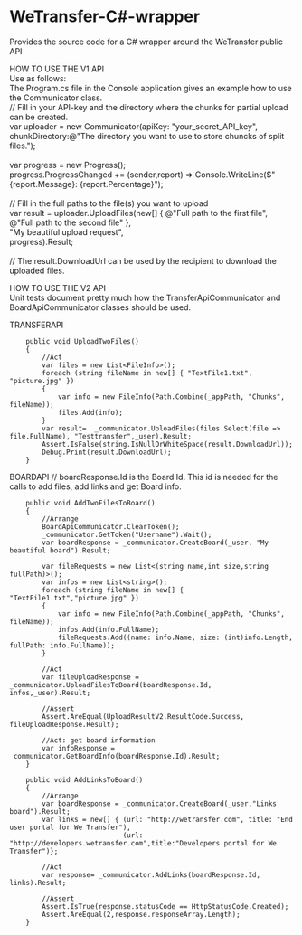 # WeTransfer-C#-wrapper
Provides the source code for a C# wrapper around the WeTransfer public API<br/>

HOW TO USE THE V1 API<br/>
Use as follows:<br/>
The Program.cs file in the Console application gives an example how to use the Communicator class.<br/>
 // Fill in your API-key and the directory where the chunks for partial upload can be created.<br/>
  var uploader = new Communicator(apiKey: "your_secret_API_key",<br/>
                                  chunkDirectory:@"The directory you want to use to store chuncks of split files.");<br/>
  <br/>
  var progress = new Progress<ProgressReport>();<br/>
  progress.ProgressChanged += (sender,report) => Console.WriteLine($"{report.Message}: {report.Percentage}");<br/>
  <br/>
// Fill in the full paths to the file(s) you want to upload<br/>
  var result = uploader.UploadFiles(new[] { @"Full path to the first file",<br/>
                                            @"Full path to the second file" },<br/>
                                    "My beautiful upload request",<br/>
                                     progress).Result;<br/>
  <br/>
// The result.DownloadUrl can be used by the recipient to download the uploaded files.

HOW TO USE THE V2 API <br/>
Unit tests document pretty much how the TransferApiCommunicator and BoardApiCommunicator classes should be used.

TRANSFERAPI <br/>

        public void UploadTwoFiles()
        {
            //Act
            var files = new List<FileInfo>();
            foreach (string fileName in new[] { "TextFile1.txt", "picture.jpg" })
            {
                var info = new FileInfo(Path.Combine(_appPath, "Chunks", fileName));
                files.Add(info);
            }
            var result=  _communicator.UploadFiles(files.Select(file => file.FullName), "Testtransfer",_user).Result;
            Assert.IsFalse(string.IsNullOrWhiteSpace(result.DownloadUrl));
            Debug.Print(result.DownloadUrl);
        }

BOARDAPI
// boardResponse.Id is the Board Id. This id is needed for the calls to add files, add links and get Board info.
 
        public void AddTwoFilesToBoard()
        {
            //Arrange
            BoardApiCommunicator.ClearToken();
            _communicator.GetToken("Username").Wait();
            var boardResponse = _communicator.CreateBoard(_user, "My beautiful board").Result;

            var fileRequests = new List<(string name,int size,string fullPath)>();
            var infos = new List<string>();
            foreach (string fileName in new[] { "TextFile1.txt","picture.jpg" })
            {
                var info = new FileInfo(Path.Combine(_appPath, "Chunks", fileName));
                infos.Add(info.FullName);
                fileRequests.Add((name: info.Name, size: (int)info.Length, fullPath: info.FullName));
            }

            //Act
            var fileUploadResponse = _communicator.UploadFilesToBoard(boardResponse.Id, infos,_user).Result;

            //Assert
            Assert.AreEqual(UploadResultV2.ResultCode.Success, fileUploadResponse.Result);

            //Act: get board information
            var infoResponse = _communicator.GetBoardInfo(boardResponse.Id).Result;
        }
        
        public void AddLinksToBoard()
        {
            //Arrange
            var boardResponse = _communicator.CreateBoard(_user,"Links board").Result;
            var links = new[] { (url: "http://wetransfer.com", title: "End user portal for We Transfer"),
                                (url: "http://developers.wetransfer.com",title:"Developers portal for We Transfer")};

            //Act
            var response= _communicator.AddLinks(boardResponse.Id, links).Result;

            //Assert
            Assert.IsTrue(response.statusCode == HttpStatusCode.Created);
            Assert.AreEqual(2,response.responseArray.Length);
        }
            
